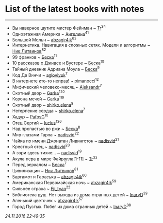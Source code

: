 # List of the latest books with notes
---

* Вы наверное шутите мистер Фейнман ~ [Tr](users/122/12282474-vkontakte)<sup>34</sup>
* Одноэтажная Америка ~ [Ангелина](users/837/83788782-vkontakte)<sup>41</sup>
* Большой Мольн ~ [abzagir4ik](users/362/3621623-vkontakte)<sup>63</sup>
* Интернетика. Навигация в сложных сетях. Модели и алгоритмы ~ [Ник Литвинов](users/lec/leczQ3Eya3-linkedin)<sup>82</sup>
* 99 франков ~ [Беска](users/157/1577468-vkontakte)<sup>11</sup>
* 10 рассказов о Дживсе и Вустере ~ [Беска](users/157/1577468-vkontakte)<sup>10</sup>
* Тайный дневник Адриана Моула ~ [Беска](users/157/1577468-vkontakte)<sup>9</sup>
* Код Да Винчи ~ [aglovlyuk](users/113/113033184709492089410-google)<sup>7</sup>
* В интернете кто-то неправ! ~ [pimanocci](users/117/117124011531379579265-google)<sup>12</sup>
* Мифический человеко-месяц ~ [Aleksandr](users/123/12375097-vkontakte)<sup>7</sup>
* Скотный двор ~ [Garka](users/115/115753719718250012620-google)<sup>120</sup>
* Корона мечей ~ [Garka](users/115/115753719718250012620-google)<sup>119</sup>
* Скотный двор ~ [shirko.elena](users/100/100001858801764-facebook)<sup>8</sup>
* Нетерпение сердца ~ [shirko.elena](users/100/100001858801764-facebook)<sup>7</sup>
* Хадур ~ [PafosG](users/523/523112-vkontakte)<sup>10</sup>
* Отец Сергий ~ [lucius](users/838/83820536-yandex)<sup>136</sup>
* Над пропастью во ржи ~ [Беска](users/157/1577468-vkontakte)<sup>8</sup>
* Мир глазами Гарпа ~ [nadisvid](users/113/1138852626183846-facebook)<sup>22</sup>
* Чайка по имени Джонатан Ливингстон ~ [nadisvid](users/113/1138852626183846-facebook)<sup>21</sup>
* Крестный отец ~ [nadisvid](users/113/1138852626183846-facebook)<sup>20</sup>
* А зори здесь тихие… ~ [nadisvid](users/113/1138852626183846-facebook)<sup>19</sup>
* Акула пера в мире Файролла[1-11] ~ [Tr](users/122/12282474-vkontakte)<sup>33</sup>
* Перед зеркалом ~ [Беска](users/157/1577468-vkontakte)<sup>7</sup>
* Цивилизации ~ [Ник Литвинов](users/lec/leczQ3Eya3-linkedin)<sup>81</sup>
* Баргамот и Гараська ~ [abzagir4ik](users/362/3621623-vkontakte)<sup>60</sup>
* Американская Первомайская ночь ~ [abzagir4ik](users/362/3621623-vkontakte)<sup>59</sup>
* Сильнее страха ~ [Eji_tyan](users/235/2352103981-twitter)<sup>22</sup>
* Библиотека душ. Нет выхода из дома странных детей ~ [InaryD](users/562/56228374-vkontakte)<sup>39</sup>
* Аленький цветочек ~ [abzagir4ik](users/362/3621623-vkontakte)<sup>57</sup>
* Город Пустых. Побег из дома странных детей ~ [InaryD](users/562/56228374-vkontakte)<sup>38</sup>


_24.11.2016 22:49:35_
